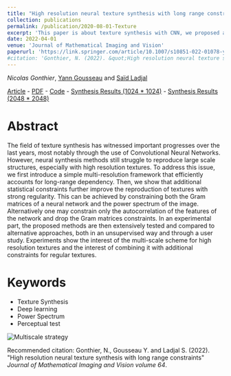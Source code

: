 ```yaml
---
title: "High resolution neural texture synthesis with long range constraints"
collection: publications
permalink: /publication/2020-08-01-Texture
excerpt: 'This paper is about texture synthesis with CNN, we proposed a Multiscale strategy. We show that additional statistical constraints further improve the reproduction of textures with strong regularity (spectrum or autocorrelation).'
date: 2022-04-01
venue: 'Journal of Mathematical Imaging and Vision'
paperurl: 'https://link.springer.com/article/10.1007/s10851-022-01078-y'
#citation: 'Gonthier, N. (2022). &quot;High resolution neural texture synthesis with long range constraints&quot; <i>Journal of Mathematical Imaging and Vision</i>.'
---
```


*Nicolas Gonthier*, [Yann Gousseau](https://gousseau.wp.imt.fr/) and [Saïd Ladjal](https://perso.telecom-paristech.fr/ladjal/)

[Article](https://link.springer.com/article/10.1007/s10851-022-01078-y) - [PDF](https://arxiv.org/abs/2008.01808) - [Code](https://github.com/ngonthier/multiresolution_texture) - [Synthesis Results (1024 * 1024)](https://zenodo.org/record/4733828) - [Synthesis Results (2048 * 2048)](https://zenodo.org/record/4737434)

Abstract
======

The field of texture synthesis has witnessed important progresses over the last years, most notably through the use of Convolutional Neural Networks. However, neural synthesis methods still struggle to reproduce large scale structures, especially with high resolution textures. To address this issue, we first introduce a simple multi-resolution framework that efficiently accounts for long-range dependency. Then, we show that additional statistical constraints further improve the reproduction of textures with strong regularity. This can be achieved by constraining both the Gram matrices of a neural network and the power spectrum of the image. Alternatively one may constrain only the autocorrelation of the features of the network and drop the Gram matrices constraints. In an experimental part, the proposed methods are then extensively tested and compared to alternative approaches, both in an unsupervised way and through a user study. Experiments show the interest of the multi-scale scheme for high resolution textures and the interest of combining it with additional constraints for regular textures.

Keywords
======
* Texture Synthesis
* Deep learning
* Power Spectrum
* Perceptual test

![Multiscale strategy](https://ngonthier.github.io/images/featured_MSInit.PNG)

Recommended citation: Gonthier, N., Gousseau Y. and Ladjal S. (2022). "High resolution neural texture synthesis with long range constraints" <i>Journal of Mathematical Imaging and Vision volume 64</i>.

